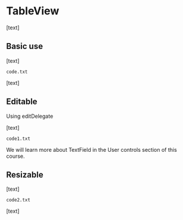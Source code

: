 # TableView

[text]

## Basic use

[text]

`code.txt`

[text]

## Editable

Using editDelegate

[text]

`code1.txt`

We will learn more about TextField in the User controls section of this course.

## Resizable

[text]

`code2.txt`

[text]
